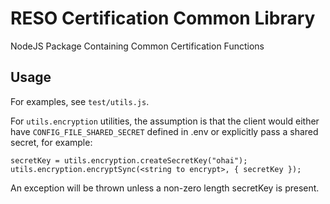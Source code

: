 # RESO Certification Common Library
NodeJS Package Containing Common Certification Functions

## Usage
For examples, see `test/utils.js`.

For `utils.encryption` utilities, the assumption is that the client 
would either have `CONFIG_FILE_SHARED_SECRET` defined in .env or 
explicitly pass a shared secret, for example:

```
secretKey = utils.encryption.createSecretKey("ohai");
utils.encryption.encryptSync(<string to encrypt>, { secretKey });
```

An exception will be thrown unless a non-zero length secretKey is present.